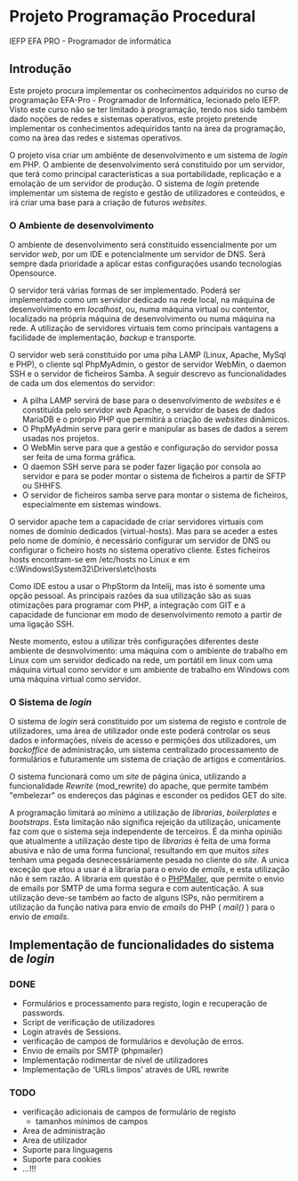 # Projeto Programação Procedural

IEFP EFA PRO - Programador de informática

## Introdução
Este projeto procura implementar os conhecimentos adquiridos no curso de programação EFA-Pro - Programador de Informática, lecionado pelo IEFP. Visto este curso não se ter limitado à programação, tendo nos sido também dado noções de redes e sistemas operativos, este projeto pretende implementar os conhecimentos adequiridos tanto na àrea da programação, como na àrea das redes e sistemas operativos.

O projeto visa criar um ambiênte de desenvolvimento e um sistema de _login_ em PHP. O ambiente de desenvolvimento será constituido por um servidor, que terá como principal características a sua portabilidade, replicação e a emolação de um servidor de produção. O sistema de _login_ pretende implementar um sistema de registo e gestão de utilizadores e conteúdos, e irá criar uma base para a criação de futuros _websites_. 

### O Ambiente de desenvolvimento
O ambiente de desenvolvimento será constituido essencialmente por um servidor _web_, por um IDE e potencialmente um servidor de DNS. Será sempre dada prioridade a aplicar estas configurações usando tecnologias Opensource.

O servidor terá várias formas de ser implementado. Poderá ser implementado como um servidor dedicado na rede local, na máquina de desenvolvimento em _localhost_, ou, numa máquina virtual ou contentor, localizado na própria máquina de desenvolvimento ou numa máquina na rede. A utilização de servidores virtuais tem como principais vantagens a facilidade de implementação, _backup_ e transporte. 

O servidor web será constituido por uma piha LAMP (Linux, Apache, MySql e PHP), o cliente sql PhpMyAdmin, o gestor de servidor WebMin, o daemon SSH e o servidor de ficheiros Samba. A seguir descrevo as funcionalidades de cada um dos elementos do servidor:
- A pilha LAMP servirá de base para o desenvolvimento de _websites_ e é constituída pelo servidor _web_ Apache, o servidor de bases de dados MariaDB e o prórpio PHP que permitirá a criação de _websites_ dinâmicos.
- O PhpMyAdmin serve para gerir e manipular as bases de dados a serem usadas nos projetos.
- O WebMin serve para que a gestão e configuração do servidor possa ser feita de uma forma gráfica.
- O daemon SSH serve para se poder fazer ligação por consola ao servidor e para se poder montar o sistema de ficheiros a partir de SFTP ou SHHFS.
- O servidor de ficheiros samba serve para montar o sistema de ficheiros, especialmente em sistemas windows.

O servidor apache tem a capacidade de criar servidores virtuais com nomes de domínio dedicados (virtual-hosts). Mas para se aceder a estes pelo nome de domínio, é necessário configurar um servidor de DNS ou configurar o ficheiro hosts no sistema operativo cliente. Estes ficheiros hosts encontram-se em /etc/hosts no Linux e em c:\Windows\System32\Drivers\etc\hosts

Como IDE estou a usar o PhpStorm da Intelij, mas isto é somente uma opção pessoal. As principais razões da sua utilização são as suas otimizações para programar com PHP, a integração com GIT e a capacidade de funcionar em modo de desenvolvimento remoto a partir de uma ligação SSH.

Neste momento, estou a utilizar três configurações diferentes deste ambiente de desnvolvimento: uma máquina com o ambiente de trabalho em Linux com um servidor dedicado na rede, um portátil em linux com uma máquina virtual como servidor e um ambiente de trabalho em Windows com uma máquina virtual como servidor.

### O Sistema de _login_
O sistema de _login_  será constituido por um sistema de registo e controle de utilizadores, uma àrea de utilizador onde este poderá controlar os seus dados e informações, níveis de acesso e permições dos utilizadores, um _backoffice_ de administração, um sistema centralizado processamento de formulários e futuramente um sistema de criação de artigos e comentários.

O sistema funcionará como um _site_ de página única, utilizando a funcionalidade _Rewrite_ (mod_rewrite) do apache, que permite também "embelezar" os endereços das páginas e esconder os pedidos GET do site.

A programação limitará ao mínimo a utilização de _librarias_, _boilerplates_ e _bootstraps_. Esta limitação não significa rejeição da utilização, unicamente faz com que o sistema seja independente de terceiros. É da minha opinião que atualmente a utilização deste tipo de _librarias_ é feita de uma forma abusiva e não de uma forma funcional, resultando em que muitos _sites_ tenham uma pegada desnecessáriamente pesada no cliente do _site_. A unica exceção que etou a usar é a libraria para o envio de _emails_, e esta utilização não é sem razão. A libraria em questão é o [PHPMailer](https://github.com/PHPMailer/PHPMailer), que permite o envio de emails por SMTP de uma forma segura e com autenticação. A sua utilização deve-se também ao facto de alguns ISPs, não permitirem a utilização da função nativa para envio de _emails_ do PHP ( _mail()_ ) para o envio de _emails_.  

## Implementação de funcionalidades do sistema de _login_
### DONE
- Formulários e processamento para registo, login e recuperação de passwords.
- Script de verificação de utilizadores
- Login através de Sessions.
- verificação de campos de formulários e devolução de erros.
- Envio de emails por SMTP (phpmailer)
- Implementação rodimentar de nível de utilizadores
- Implementação de 'URLs limpos' através de URL rewrite

### TODO
- verificação adicionais de campos de formulário de registo
  - tamanhos mínimos de campos
- Area de administração
- Area de utilizador
- Suporte para linguagens
- Suporte para cookies
- ...!!!